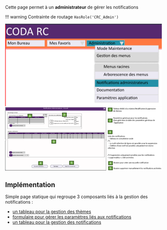 Cette page permet à un **administrateur** de gérer les notifications

!!! warning
		Contrainte de routage `HasRole('CRC_Admin')`


![Pasted image 20230125095559](../medias/Pasted%20image%2020230125095559.png)
![Pasted image 20230125095048](../medias/Pasted%20image%2020230125095048.png)

## Implémentation

Simple page statique qui regroupe 3 composants liés à la gestion des notifications :

- [un tableau pour la gestion des thèmes](../Composants/Notification/NotificationThemeTable.md)
- [formulaire pour gérer les paramètres liés aux notifications](../Composants/Notification/NotificationSettingsForm.md)
- [un tableau pour la gestion des notifications](../Composants/Notification/NotificationTable.md)